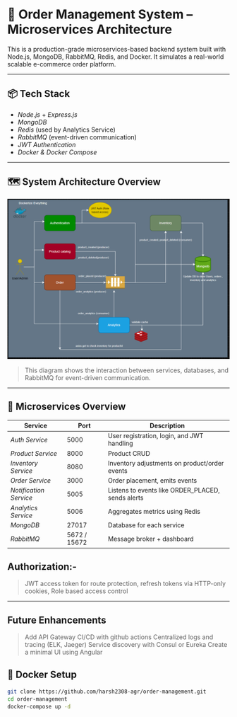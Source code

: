 # 🧾 Order Management System – Microservices Architecture

This is a production-grade microservices-based backend system built with Node.js, MongoDB, RabbitMQ, Redis, and Docker. It simulates a real-world scalable e-commerce order platform.

---

## 📦 Tech Stack

- *Node.js* + *Express.js*
- *MongoDB*
- *Redis* (used by Analytics Service)
- *RabbitMQ* (event-driven communication)
- *JWT Authentication*
- *Docker & Docker Compose*

---

## 🗺 System Architecture Overview

![system diagram](image.png)

> This diagram shows the interaction between services, databases, and RabbitMQ for event-driven communication.


---

## 🧩 Microservices Overview

| Service                | Port | Description                                       |
|------------------------|------|-------------------------------------------------- |
| *Auth Service*         | 5000 | User registration, login, and JWT handling        |
| *Product Service*      | 8000 | Product CRUD                                      |
| *Inventory Service*    | 8080 | Inventory adjustments on product/order events     |
| *Order Service*        | 3000 | Order placement, emits events                     |
| *Notification Service* | 5005 | Listens to events like ORDER_PLACED, sends alerts |
| *Analytics Service*    | 5006 | Aggregates metrics using Redis                    |
| *MongoDB*              | 27017| Database for each service                         |
| *RabbitMQ*             | 5672 / 15672 | Message broker + dashboard                |

## Authorization:- 
> JWT access token for route protection, refresh tokens via HTTP-only cookies, Role based access control
---

## Future Enhancements
> Add API Gateway
> CI/CD with github actions
> Centralized logs and tracing (ELK, Jaeger)
> Service discovery with Consul or Eureka
> Create a minimal UI using Angular

## 🐳 Docker Setup

```bash
git clone https://github.com/harsh2308-agr/order-management.git
cd order-management
docker-compose up -d